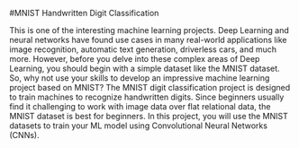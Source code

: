 #MNIST Handwritten Digit Classification

This is one of the interesting machine learning projects. Deep Learning and neural networks have found use cases in many real-world applications like image recognition, automatic text generation, driverless cars, and much more. However, before you delve into these complex areas of Deep Learning, you should begin with a simple dataset like the MNIST dataset. So, why not use your skills to develop an impressive machine learning project based on MNIST? The MNIST digit classification project is designed to train machines to recognize handwritten digits. Since beginners usually find it challenging to work with image data over flat relational data, the MNIST dataset is best for beginners. In this project, you will use the MNIST datasets to train your ML model using Convolutional Neural Networks (CNNs).
